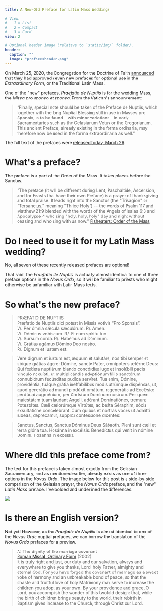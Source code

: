 ```yaml
---
title: A New-Old Preface for Latin Mass Weddings

# View.
#   1 = List
#   2 = Compact
#   3 = Card
view: 2

# Optional header image (relative to `static/img/` folder).
header:
  caption: ""
  image: "prefacesheader.png"
---
```


On March 25, 2020, the Congregation for the Doctrine of Faith [announced](https://press.vatican.va/content/salastampa/it/bollettino/pubblico/2020/03/25/0183/00401.html#EN) that they had approved seven new prefaces for optional use in the _Extraordinary Form_, or the Traditional Latin Mass. 

One of the "new" prefaces, _Praefatio de Nuptiis_ is for the wedding Mass, the _Missa pro sponso et sponsa_. From the Vatican's announcement: 

> “Finally, special note should be taken of the Preface de Nuptiis, which together with the long Nuptial Blessing still in use in Masses pro Sponsis, is to be found – with minor variations – in early Sacramentaries such as the Gelasianum Vetus or the Gregorianum. This ancient Preface, already existing in the forma ordinaria, may therefore now be used in the forma extraordinaria as well.”

The full text of the prefaces were [released today, March 26](https://www.vaticannews.va/it/vaticano/news/2020-03/testo-nuovi-prefazi-messale-romano-1962-dottrina-fede.html).

# What's a preface? 

The preface is a part of the Order of the Mass. It takes places before the Sanctus. 

> "The preface (it will be different during Lent, Paschaltide, Ascension, and for Feasts that have their own Preface) is a prayer of thanksgiving and total praise. It leads right into the Sanctus (the "Trisagion" or "Tersanctus," meaning "Thrice Holy") -- the words of Psalm 117 and Matthew 21:9 blended with the words of the Angels of Isaias 6:3 and Apocalypse 4 who sing "holy, holy, holy" day and night without ceasing and who sing with us now." [Fisheaters: Order of the Mass](https://www.fisheaters.com/TLMinstructions.html)

# Do I need to use it for my Latin Mass wedding? 

No, all seven of these recently released prefaces are optional! 

That said, the _Praefatio de Nuptiis_ is actually almost identical to one of three preface options in the _Novus Ordo_, so it will be familiar to priests who might otherwise be unfamiliar with Latin Mass texts. 

# So what's the new preface? 

> PRÆFATIO DE NUPTIIS <br>
> Præfatio de Nuptiis dici potest in Missis votivis “Pro Sponsis”. <br>
> V/. Per ómnia sǽcula sæculórum. R/. Amen. <br>
> V/. Dóminus vobíscum. R/. Et cum spíritu tuo. <br>
> V/. Sursum corda. R/. Habémus ad Dóminum. <br>
> V/. Grátias agámus Dómino Deo nostro. <br>
> R/. Dignum et iustum est. <br>

> Vere dignum et iustum est, æquum et salutáre, nos tibi semper et ubíque grátias ágere: Dómine, sancte Pater, omnípotens ætérne Deus: Qui fœ́dera nuptiárum blando concórdiæ iugo et insolúbili pacis vinculo nexuísti, ut multiplicándis adoptiónum fíliis sanctórum connubiórum fecúnditas pudíca servíret. Tua enim, Dómine, providéntia, tuáque grátia ineffabílibus modis utrúmque dispénsas, ut, quod generátio ad mundi prodúxit ornátum, regenerátio ad Ecclésiæ perdúcat augméntum, per Christum Dominum nostrum. Per quem maiestátem tuam laudant Angeli, adórant Dominatiónes, tremunt Potestátes. Cæli cælorúmque Virtútes, ac beáta Séraphim, sócia exsultatióne concélebrant. Cum quibus et nostras voces ut admítti iúbeas, deprecámur, súpplici confessióne dicéntes:

> Sanctus, Sanctus, Sanctus Dóminus Deus Sábaoth. Pleni sunt cæli et terra glória tua. Hosánna in excélsis. Benedíctus qui venit in nómine Dómini. Hosánna in excélsis.

# Where did this preface come from? 

The text for this preface is taken almost exactly from the Gelasian Sacramentary, and as mentioned earlier, already exists as one of three options in the _Novus Ordo_. The image below for this post is a side-by-side comparison of the Gelasian prayer, the _Novus Ordo_ preface, and the "new" _Latin Mass_ preface. I've bolded and underlined the differences.

![](/uploads/prefaces.png)

# Is there an English version?

Not yet! However, as the _Praefatio de Nuptiis_ is almost identical to one of the _Novus Ordo_ nuptial prefaces, we can borrow the translation of the _Novus Ordo_ prefaces for a preview. 

> A: The dignity of the marriage covenant <br>
> [Roman Missal, Ordinary Form](http://www.ibreviary.com/m2/preghiere.php?tipo=Rito&id=551#pref) (2002) <br>
> It is truly right and just, our duty and our salvation, always and everywhere to give you thanks, Lord, holy Father, almighty and eternal God. For you have forged the covenant of marriage as a sweet yoke of harmony and an unbreakable bond of peace, so that the chaste and fruitful love of holy Matrimony may serve to increase the children you adopt as your own. By your providence and grace, O Lord, you accomplish the wonder of this twofold design: that, while the birth of children brings beauty to the world, their rebirth in Baptism gives increase to the Church, through Christ our Lord.

